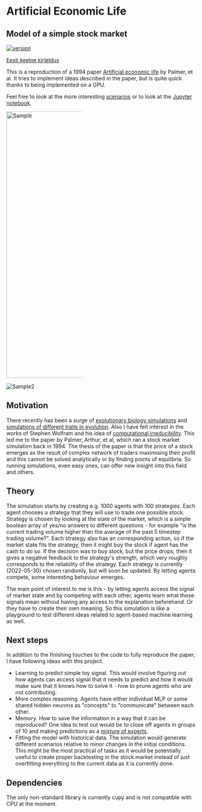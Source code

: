 # Artificial Economic Life
## Model of a simple stock market

[![version](https://img.shields.io/badge/version-0.0.1-yellow.svg)](https://semver.org)

[Eesti keelne kirjeldus](https://docs.google.com/document/d/e/2PACX-1vQ7bxCckPXOJBdQC7R79ytD9tJND1fqNh1x041VnPAJdxm-njXjInUWh7CutEVJ918weBhtF4m0bwon/pub)

This is a reproduction of a 1994 paper [Artificial economic life](https://deepblue.lib.umich.edu/handle/2027.42/31402) by Palmer, et al. It tries to implement ideas described in the paper, but is quite quick thanks to being implemented on a GPU.

Feel free to look at the more interesting [scenarios](situations/) or to look at the [Jupyter notebook](Presentation.ipynb).

<img
  src="https://i.imgur.com/iIKBljg.png"
  alt="Sample"
  title="Output of a simulation"
  style="display: inline-block; margin: 0 auto; max-width: 200px"
  width="700" height="700"/>
  
<img
  src="https://i.imgur.com/NaW5P8b.png"
  alt="Sample2"
  title="Analysis of strategies used"
  style="display: inline-block; margin: 0 auto; max-width: 200px"
  scale="1"/>

## Motivation

There recently has been a surge of [evolutionary biology simulations](https://www.youtube.com/watch?v=N3tRFayqVtk&t=1147s) and [simulations of different traits in evolution](https://www.youtube.com/watch?v=YNMkADpvO4w). Also I have felt interest in the works of Stephen Wolfram and his idea of [computational irreducibility](https://en.wikipedia.org/wiki/Computational_irreducibility). This led me to the paper by Palmer, Arthur, et al, which ran a stock market simulation back in 1994. The thesis of the paper is that the price of a stock emerges as the result of complex network of traders maximising their profit and this cannot be solved analytically or by finding points of equilibria. So running simulations, even easy ones, can offer new insight into this field and others.

## Theory

The simulation starts by creating e.g. 1000 agents with 100 strategies. Each agent chooses a strategy that they will use to trade one possible stock. Strategy is chosen by looking at the state of the market, which is a simple boolean array of yes/no answers to different questions - for example "is the current trading volume higher than the average of the past 5 timestep trading volume?". Each strategy also has an corresponding action, so if the market state fits the strategy, then it might buy the stock if agent has the cash to do so. If the decision was to buy stock, but the price drops, then it gives a negative feedback to the strategy's strength, which very roughly corresponds to the reliability of the strategy. Each strategy is currently (2022-05-30) chosen randomly, but will soon be updated. By letting agents compete, some interesting behaviour emerges.

The main point of interest to me is this - by letting agents access the signal of market state and by competing with each other, agents learn what those signals mean without having any access to the explanation beforehand. Or they have to create their own meaning. So this simulation is like a playground to test different ideas related to agent-based machine learning as well.

## Next steps

In addition to the finishing touches to the code to fully reproduce the paper, I have following ideas with this project.

- Learning to predict simple toy signal. This would involve figuring out how agents can access signal that it needs to predict and how it would make sure that it knows how to solve it - how to prune agents who are not contributing.
- More complex reasoning. Agents have either individual MLP or some shared hidden neurons as "concepts" to "communicate" between each other.
- Memory. How to save the information in a way that it can be reproduced? One idea to test out would be to close off agents in groups of 10 and making predictions as a [mixture of experts](https://en.wikipedia.org/wiki/Mixture_of_experts).
- Fitting the model with historical data. The simulation would generate different scenarios relative to minor changes in the initial conditions. This might be the most practical of tasks as it would be potentially useful to create proper backtesting in the stock market instead of just overfitting everything to the current data as it is currently done.


## Dependencies
The only non-standard library is currently cupy and is not compatible with CPU at the moment.
